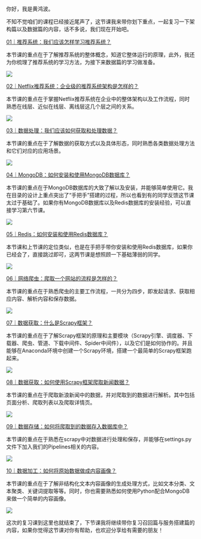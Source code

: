 你好，我是黄鸿波。

不知不觉咱们的课程已经接近尾声了，这节课我来带你划下重点，一起复习一下架构篇以及数据篇的内容，话不多说，我们现在开始吧。

[01｜推荐系统：我们应该怎样学习推荐系统？](https://time.geekbang.org/column/article/647453)

本节课的重点在于了解推荐系统的整体概念，知道它整体运行的原理，此外，我还为你梳理了推荐系统的学习方法，为接下来数据篇的学习做准备。

![](https://static001.geekbang.org/resource/image/a2/e8/a288b69eaf9518f9453b41df9a026fe8.jpg?wh=3000x1592)

[02｜Netflix推荐系统：企业级的推荐系统架构是怎样的？](https://time.geekbang.org/column/article/647865)

本节课的重点在于掌握Netflix推荐系统在企业中的整体架构以及工作流程，同时熟悉在线层、近似在线层、离线层这几个层之间的关系。

![](https://static001.geekbang.org/resource/image/5d/40/5d1bab2fc92352a9387f88f06d7e7b40.jpg?wh=3000x1490)

[03｜数据处理：我们应该如何获取和处理数据？](https://time.geekbang.org/column/article/648143)

本节课的重点在于了解数据的获取方式以及具体形态，同时熟悉各类数据处理方法和它们对应的应用场景。

![](https://static001.geekbang.org/resource/image/00/3d/009098fdd2f92e7c726d6193bc7fd93d.jpg?wh=3000x1298)

[04｜MongoDB：如何安装和使用MongoDB数据库？](https://time.geekbang.org/column/article/648830)

本节课的重点在于MongoDB数据库的大致了解以及安装，并能够简单使用它。我在目录的设计上重点突出了“手把手”搭建的过程，所以也看到有的同学反馈这节课太过于基础了。如果你有MongoDB数据库以及Redis数据库的安装经验，可以直接学习第六节课。

![](https://static001.geekbang.org/resource/image/a9/e5/a9e481b46ef6bf6227yy20da30fcd4e5.jpg?wh=3000x1298)

[05｜Redis：如何安装和使用Redis数据库？](https://time.geekbang.org/column/article/649902)

本节课和上节课的定位类似，也是在手把手带你安装和使用Redis数据库，如果你已经会了，直接跳过即可，这两节课是想照顾一下基础薄弱的同学。

![](https://static001.geekbang.org/resource/image/a7/ba/a7828fe586f792cb83250c35088ca7ba.jpg?wh=3000x1244)

[06｜网络爬虫：爬取一个网站的流程是怎样的？](https://time.geekbang.org/column/article/650545)

本节课的重点在于熟悉爬虫的主要工作流程，一共分为四步，即发起请求、获取相应内容、解析内容和保存数据。

![](https://static001.geekbang.org/resource/image/c5/1c/c5bd26a5cyyfc2b18be8b448dfde981c.jpg?wh=2970x1466)

[07｜数据获取：什么是Scrapy框架？](https://time.geekbang.org/column/article/651624)

本节课的重点在于了解Scrapy框架的原理和主要模块（Scrapy引擎、调度器、下载器、爬虫、管道、下载中间件、Spider中间件），以及它们是如何协作的。并且能够在Anaconda环境中创建一个Scrapy环境，搭建一个最简单的Scrapy框架跑起来。

![](https://static001.geekbang.org/resource/image/9a/26/9aa58c9f6218e5aec088ab4cd13bb926.jpg?wh=3000x1526)

[08｜数据获取：如何使用Scrapy框架爬取新闻数据？](https://time.geekbang.org/column/article/652864)

本节课的重点在于爬取新浪新闻中的数据，并对爬取到的数据进行解析。其中包括页面分析、爬取列表以及爬取详情页。

![](https://static001.geekbang.org/resource/image/df/a2/df180bb340e3b0436d69ce7ea75785a2.jpg?wh=3000x992)

[09｜数据存储：如何将爬取到的数据存入数据库中？](https://time.geekbang.org/column/article/653611)

本节课的重点在于熟悉在scrapy中对数据进行处理和保存，并能够在settings.py文件下加入我们的Pipelines相关的内容。

![](https://static001.geekbang.org/resource/image/b3/1b/b3870100284d7afdea50ca185608531b.jpg?wh=3000x1346)

[10｜数据加工：如何将原始数据做成内容画像？](https://time.geekbang.org/column/article/655495)

本节课的重点在于了解非结构化文本内容画像的生成处理方式，比如文本分类、文本聚类、关键词提取等等。同时，你也需要熟悉如何使用Python配合MongoDB来做一个简单的内容画像。

![](https://static001.geekbang.org/resource/image/a1/00/a153b47e67a448f7488102beb5b62000.jpg?wh=3000x1928)

这次的复习课到这里也就结束了，下节课我将继续带你复习召回篇与服务搭建篇的内容，如果你觉得这节课对你有帮助，也欢迎分享给有需要的朋友！
